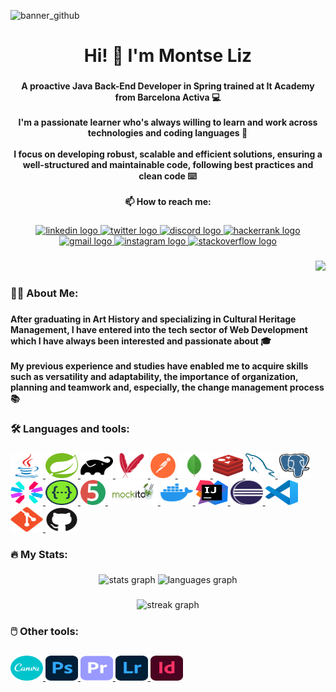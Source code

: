 
![banner_github](https://user-images.githubusercontent.com/118254693/229959669-e6d49961-7756-4521-8d90-c00793d0d6e8.png)

<h1 align="center">Hi! 👋 I'm Montse Liz</h1>

###

<h4 align="center">A proactive Java Back-End Developer in Spring trained at It Academy from Barcelona Activa 💻<br><br>I'm a passionate learner who's always willing to learn and work across technologies and coding languages 📖 <br><br>I focus on developing robust, scalable and efficient solutions, ensuring a well-structured and maintainable code, following best practices and clean code ⌨️ <br><br>📫 How to reach me:</h4>

###

<div align="center">
  <a href="https://www.linkedin.com/in/montseliz/" target="_blank">
  <img src="https://img.shields.io/static/v1?message=LinkedIn&logo=linkedin&label=&color=0077B5&logoColor=white&labelColor=&style=for-the-badge" height="25" alt="linkedin logo"  />
  </a>
  <a href="https://twitter.com/montse_liz" target="_blank">
  <img src="https://img.shields.io/static/v1?message=Twitter&logo=twitter&label=&color=1DA1F2&logoColor=white&labelColor=&style=for-the-badge" height="25" alt="twitter logo"  />
  </a>
  <a href="https://discord.com/users/1015400233573818449" target="_blank">
  <img src="https://img.shields.io/static/v1?message=Discord&logo=discord&label=&color=7289DA&logoColor=white&labelColor=&style=for-the-badge" height="25" alt="discord logo"  />
  </a>
  <a href="https://www.hackerrank.com/montse_liz" target="_blank">
  <img src="https://img.shields.io/static/v1?message=HackerRank&logo=hackerrank&label=&color=2EC866&logoColor=white&labelColor=&style=for-the-badge" height="25" alt="hackerrank logo"  />
  </a>
  <a href="mailto:montse.liz92@gmail.com" target="_blank">
  <img src="https://img.shields.io/static/v1?message=Gmail&logo=gmail&label=&color=D14836&logoColor=white&labelColor=&style=for-the-badge" height="25" alt="gmail logo"  />
  </a>
  <a href="https://www.instagram.com/montse_liz/" target="_blank">
  <img src="https://img.shields.io/static/v1?message=Instagram&logo=instagram&label=&color=E4405F&logoColor=white&labelColor=&style=for-the-badge" height="25" alt="instagram logo"  />
  </a>
  <a href="https://stackoverflow.com/users/21574451/montse-liz" target="_blank">
  <img src="https://img.shields.io/static/v1?message=Stackoverflow&logo=stackoverflow&label=&color=FE7A16&logoColor=white&labelColor=&style=for-the-badge" height="25" alt="stackoverflow logo"  />
  </a>
</div>

###

<div align="right">
  <img src="https://visitor-badge.laobi.icu/badge?page_id=montseliz.montseliz&"  />
</div>

###

<h3 align="left">👩‍💻  About Me:</h3>

###

<h4 align="left">After graduating in Art History and specializing in Cultural Heritage Management, I have entered into the tech sector of Web Development which I have always been interested and passionate about 🎓<br><br>My previous experience and studies have enabled me to acquire skills such as versatility and adaptability, the importance of organization, planning and teamwork and, especially, the change management process 📚</h4>

###

<h3 align="left">🛠 Languages and tools:</h3>

###

<div align="left">
<a href="https://www.java.com/" target="_blank">
<img src="logos/java.svg" height="40" width="52" alt="java logo"/>
</a>
<a href="https://spring.io/" target="_blank">
<img src="logos/spring.svg" height="40" width="52" alt="spring logo"/>
</a>
<a href="https://gradle.org/" target="_blank">  
<img src="logos/gradle.svg" height="40" width="52" alt="gradle logo"/>
</a>
<a href="https://maven.apache.org/" target="_blank"> 
<img src="logos/maven.svg" height="40" width="52" alt="apachemaven logo"/>
</a>
<a href="https://postman.com" target="_blank"> 
<img src="logos/postman.svg" height="40" width="40" alt="postman"/>
</a>
<a href="https://www.mongodb.com/" target="_blank">
<img src="logos/mongodb.svg" height="40" width="52" alt="mongodb logo"/>
</a>
<a href="https://redis.io/" target="_blank">
<img src="logos/redis.svg" height="40" width="48" alt="redis logo"/>
</a>
<a href="https://www.mysql.com/" target="_blank">
<img src="logos/mysql.svg" height="40" width="48" alt="mysql logo"/>
</a>
<a href="https://www.postgresql.org/" target="_blank">
<img src="logos/postgresql.svg" height="40" width="52" alt="postgresql logo"/>
</a>
<a href="https://jwt.io/" target="_blank">   
<img src="logos/jwt.svg" height="40" width="52" alt="jwt logo"/>
</a>
<a href="https://swagger.io/" target="_blank">   
<img src="logos/swagger.svg" height="40" width="52" alt="swagger logo"/>
</a>
<a href="https://junit.org/junit5/" target="_blank">   
<img src="logos/junit.png" height="40" width="40" alt="junit logo"/>
</a>
<a href="https://site.mockito.org/" target="_blank">   
<img src="logos/mockito.png" height="40" width="80" alt="mockito logo"/>
</a>
<a href="https://www.docker.com/" target="_blank">   
<img src="logos/docker.svg" height="40" width="52" alt="docker logo"/>
</a>
<a href="https://www.jetbrains.com/idea/" target="_blank">  
<img src="logos/intellij.svg" height="40" width="52" alt="intellij logo"/>
</a>
<a href="https://eclipseide.org/" target="_blank">   
<img src="logos/eclipse.svg" height="40" width="52" alt="eclipseide logo"/>
</a>
<a href="https://code.visualstudio.com/" target="_blank">     
<img src="logos/vsc.svg" height="40" width="52" alt="vscode logo"/>
</a>
<a href="https://git-scm.com/" target="_blank">  
<img src="logos/git.svg" height="40" width="52" alt="git logo"/>
</a>
<a href="https://github.com/" target="_blank">
<img src="logos/github.svg" height="40" width="52" alt="github logo"/>
</a>
</div>

###

<h3 align="left">🔥   My Stats:</h3>

###

<div align="center">
  <img src="https://github-readme-stats.vercel.app/api?username=montseliz&hide_title=false&hide_rank=false&show_icons=true&include_all_commits=true&count_private=true&disable_animations=false&theme=dracula&locale=en&hide_border=false" height="150" alt="stats graph"  />
  <img src="https://github-readme-stats.vercel.app/api/top-langs?username=montseliz&locale=en&hide_title=false&layout=compact&card_width=320&langs_count=5&theme=dracula&hide_border=false" height="150" alt="languages graph"  />
</div>

###

<div align="center">
  <img src="https://streak-stats.demolab.com?user=montseliz&locale=en&mode=daily&theme=dark&hide_border=false&border_radius=5&order=3" height="220" alt="streak graph"  />
</div>
 
###

<h3 align="left">🖱️ Other tools:</h3>

###

<div align="left">
<a href="https://www.canva.com/es_es/" target="_blank">
<img src="logos/canva.svg" height="40" width="52" alt="canva logo"/>
</a>
<a href="https://www.adobe.com/in/products/photoshop.html" target="_blank">
<img src="logos/photoshop.svg" height="40" width="52" alt="adobephotoshop logo"/>
</a>
<a href="https://www.adobe.com/in/products/premiere.html" target="_blank">
<img src="logos/premiere.svg" height="40" width="52" alt="adobepremierepro logo"/>
</a>
<a href="https://www.adobe.com/products/photoshop-lightroom.html" target="_blank">
<img src="logos/lightroom.svg" height="40" width="52" alt="lightroom logo"/>
</a>
<a href="https://www.adobe.com/in/products/indesign.html" target="_blank">
<img src="logos/adobeindesign.svg" height="40" width="52" alt="indesign logo"/>
</a>
</div>

###
